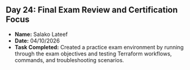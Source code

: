 ## Day 24: Final Exam Review and Certification Focus
- **Name:** Salako Lateef
- **Date:** 04/10/2026
- **Task Completed:** Created a practice exam environment by running through the exam objectives and testing Terraform workflows, commands, and troubleshooting scenarios.

